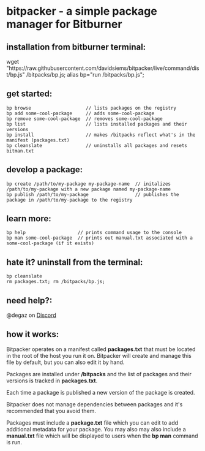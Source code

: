 # bitpacker - a simple package manager for Bitburner

## installation from bitburner terminal:

wget "ht<span/>tps://raw.githubusercontent.com/davidsiems/bitpacker/live/command/dist/bp.js" /bitpacks/bp.js; alias bp="run /bitpacks/bp.js";

## get started:

    bp browse                    // lists packages on the registry
    bp add some-cool-package     // adds some-cool-package
    bp remove some-cool-package  // removes some-cool-package
    bp list                      // lists installed packages and their versions
    bp install                   // makes /bitpacks reflect what's in the manifest (packages.txt)
    bp cleanslate                // uninstalls all packages and resets bitman.txt

## develop a package:

    bp create /path/to/my-package my-package-name  // initalizes /path/to/my-package with a new package named my-package-name
    bp publish /path/to/my-package                 // publishes the package in /path/to/my-package to the registry

## learn more:

    bp help                   // prints command usage to the console
    bp man some-cool-package  // prints out manual.txt associated with a some-cool-package (if it exists)

## hate it? uninstall from the terminal:

    bp cleanslate
    rm packages.txt; rm /bitpacks/bp.js;

## need help?:

@degaz on [Discord](https://discord.gg/TFc3hKD)

## how it works:

Bitpacker operates on a manifest called **packages.txt** that must be located in the root of the host you run it on.
Bitpacker will create and manage this file by default, but you can also edit it by hand.

Packages are installed under **/bitpacks** and the list of packages and their versions is tracked in **packages.txt**.

Each time a package is published a new version of the package is created.

Bitpacker does not manage dependencies between packages and it's recommended that you avoid them.

Packages must include a **package.txt** file which you can edit to add additional metadata for your package. You may also may
also include a **manual.txt** file which will be displayed to users when the **bp man** command is run.
